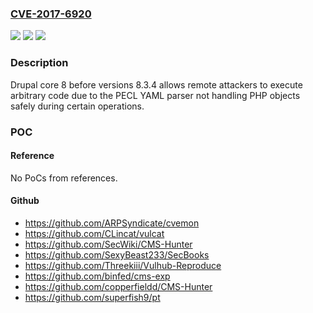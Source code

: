 ### [CVE-2017-6920](https://cve.mitre.org/cgi-bin/cvename.cgi?name=CVE-2017-6920)
![](https://img.shields.io/static/v1?label=Product&message=Drupal%20Core&color=blue)
![](https://img.shields.io/static/v1?label=Version&message=n%2Fa&color=blue)
![](https://img.shields.io/static/v1?label=Vulnerability&message=Remote%20Code%20Execution&color=brighgreen)

### Description

Drupal core 8 before versions 8.3.4 allows remote attackers to execute arbitrary code due to the PECL YAML parser not handling PHP objects safely during certain operations.

### POC

#### Reference
No PoCs from references.

#### Github
- https://github.com/ARPSyndicate/cvemon
- https://github.com/CLincat/vulcat
- https://github.com/SecWiki/CMS-Hunter
- https://github.com/SexyBeast233/SecBooks
- https://github.com/Threekiii/Vulhub-Reproduce
- https://github.com/binfed/cms-exp
- https://github.com/copperfieldd/CMS-Hunter
- https://github.com/superfish9/pt

